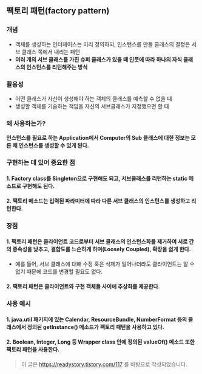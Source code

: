 ## 팩토리 패턴(factory pattern)
### 개념
* 객체를 생성하는 인터페이스는 미리 정의하되, 인스턴스를 만들 클래스의 결정은 서브 클래스 쪽에서 내리는 패턴
* **여러 개의 서브 클래스를 가진 슈퍼 클래스가 있을 때 인풋에 따라 하나의 자식 클래스의 인스턴스를 리턴해주는 방식**
### 활용성
* 어떤 클래스가 자신이 생성해야 하는 객체의 클래스를 예측할 수 없을 때
* 생성할 객체를 기술하는 책임을 자신의 서브클래스가 지정했으면 할 때
### 왜 사용하는가?
**인스턴스를 필요로 하는 Application에서 Computer의 Sub 클래스에 대한 정보는 모른 채 인스턴스를 생성할 수 있게 된다.**
### 구현하는 데 있어 중요한 점
#### 1. Factory class를 Singleton으로 구현해도 되고, 서브클래스를 리턴하는 static 메소드로 구현해도 된다.
#### 2. 팩토리 메소드는 입력된 파라미터에 따라 다른 서브 클래스의 인스턴스를 생성하고 리턴한다.
### 장점
#### 1. 팩토리 패턴은 클라이언트 코드로부터 서브 클래스의 인스턴스화를 제거하여 서로 간의 종속성을 낮추고, 결합도를 느슨하게 하며(Loosely Coupled), 확장을 쉽게 한다.
* 예를 들어, 서브 클래스에 대해 수정 혹은 삭제가 일어나더라도 클라이언트는 알 수 없기 때문에 코드를 변경할 필요도 없다.
#### 2. 팩토리 패턴은 클라이언트와 구현 객체들 사이에 추상화를 제공한다.
### 사용 예시
#### 1. java.util 패키지에 있는 Calendar, ResourceBundle, NumberFormat 등의 클래스에서 정의된 getInstance() 메소드가 팩토리 패턴을 사용하고 있다.
#### 2. Boolean, Integer, Long 등 Wrapper class 안에 정의된 valueOf() 메소드 또한 팩토리 패턴을 사용한다.

> 이 글은 https://readystory.tistory.com/117 를 바탕으로 작성되었습니다.
